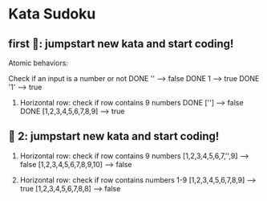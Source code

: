 # Kata Sudoku

## first 🍅: jumpstart new kata and start coding!

Atomic behaviors:

Check if an input is a number or not
DONE '' --> false
DONE 1 --> true
DONE '1' --> true

1. Horizontal row: check if row contains 9 numbers
   DONE [''] --> false
   DONE [1,2,3,4,5,6,7,8,9] --> true

## 🍅 2: jumpstart new kata and start coding!

1. Horizontal row: check if row contains 9 numbers
   [1,2,3,4,5,6,7,'',9] --> false
   [1,2,3,4,5,6,7,8,9,10] --> false

2. Horizontal row: check if row contains numbers 1-9
   [1,2,3,4,5,6,7,8,9] --> true
   [1,2,3,4,5,6,7,8,8] --> false
